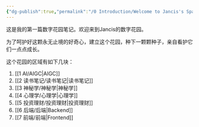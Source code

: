 ```yaml
---
{"dg-publish":true,"permalink":"/0 Introduction/Welcome to Jancis's Space/","tags":["gardenEntry"],"noteIcon":""}
---
```






这是我的第一篇数字花园笔记。欢迎来到Jancis的数字花园。

为了呵护好这颗永无止境的好奇心，建立这个花园，种下一颗颗种子，亲自看护它们一点点成长。

这个花园的区域有如下几块：

1. [[1 AI/AIGC\|AIGC]]
2. [[2 读书笔记/读书笔记\|读书笔记]]
3. [[3 神秘学/神秘学\|神秘学]]
4. [[4 心理学/心理学\|心理学]]
5. [[5 投资理财/投资理财\|投资理财]]
6. [[6 后端/后端\|Backend]]
7. [[7 前端/前端\|Frontend]]
